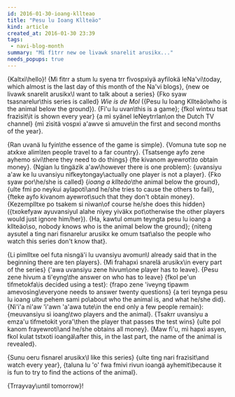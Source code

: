```yaml
---
id: 2016-01-30-ioang-kllteao
title: "Pesu lu Ioang Kllteäo"
kind: article
created_at: 2016-01-30 23:39
tags:
 - navi-blog-month
summary: "Mì fìtrr new oe livawk snarelit arusikx..."
needs_popups: true
---
```


{Kaltxì\hello}!
{Mì fìtrr a stum lu syena trr fìvospxìyä ayfìlokä leNa'vi\today, which almost is the last day of this month of the Na'vi blogs},
{new oe livawk snarelit arusikx\I want to talk about a series}
{Fko syaw tsasnarelur\this series is called}
<i>Wie is de Mol</i>
({Pesu lu Ioang Kllteäo\who is the animal below the ground}).
{Fì'u lu uvan\this is a game};
{fkol wìntxu tsat frazìsìt\it is shown every year}
{a mì syänel leNeytrrlan\on the Dutch TV channel}
{mì zìsìtä vospxì a'awve sì amuve\in the first and second months of the year}.

{Ran uvanä lu fyin\the essence of the game is simple}.
{Vomuna tute sop ne atxkxe alim\ten people travel to a far country}.
{Tsatsenge ayfo zene ayhemo sivi\there they need to do things}
{fte kivanom ayewrot\to obtain money}.
{Ngian lu tìngäzìk a'aw\however there is one problem}:
{uvansiyu a'aw ke lu uvansiyu nìfkeytongay\actually one player is not a player}.
{Fko syaw por\he/she is called}
{<i>ioang a kllteäo</i>\the animal below the ground},
{ulte fmi po neykui aylapoti\and he/she tries to cause the others to fail},
{fteke ayfo kivanom ayewrot\such that they don't obtain money}.
{Kezemplltxe po tsakem si nìwan\of course he/she does this hidden}
({txokefyaw ayuvansiyul alahe nìyey yiväkx pot\otherwise the other players would just ignore him/her}).
{Ha, kawtul omum teyngta pesu lu ioang a kllteäo\so, nobody knows who is the animal below the ground};
{nìteng aysutel a tìng nari fìsnarelur arusikx ke omum tsat\also the people who watch this series don't know that}.

{Li pìmlltxe oel futa nìsngä'i lu uvansiyu avomun\I already said that in the beginning there are ten players}.
{Mì frahapxì snarelä arusikx\in every part of the series}
{'awa uvansiyu zene hivum\one player has to leave}.
{Pesu zene hivum a tì'eyng\the answer on who has to leave}
{fkol pe'un tìfmetokfa\is decided using a test}:
{frapo zene 'iveyng tìpawm amevosìng\everyone needs to answer twenty questions}
{a teri teynga pesu lu ioang ulte pehem sami po\about who the animal is, and what he/she did}.
{Nì'i'a nì'aw 'ì'awn 'a'awa tute\in the end only a few people remain}:
{meuvansiyu sì ioang\two players and the animal}.
{Tsakrr uvansiyu a emza'u tìfmetokit yora'\then the player that passes the test wins}
{ulte pol kanom frayewroti\and he/she obtains all money}.
{Maw fì'u, mì hapxì asyen, fkol kulat tstxoti ioangä\after this, in the last part, the name of the animal is revealed}.

{Sunu oeru fìsnarel arusikx\I like this series}
{ulte tìng nari frazìsìt\and watch every year},
{taluna lu 'o' fwa fmivi rivun ioangä ayhemit\because it is fun to try to find the actions of the animal}.

{Trrayvay\until tomorrow}!


